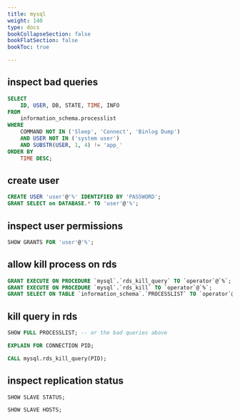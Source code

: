 ```yaml
---
title: mysql
weight: 140
type: docs
bookCollapseSection: false
bookFlatSection: false
bookToc: true

---
```


## inspect bad queries

```sql
SELECT
    ID, USER, DB, STATE, TIME, INFO
FROM
    information_schema.processlist
WHERE
    COMMAND NOT IN ('Sleep', 'Connect', 'Binlog Dump')
    AND USER NOT IN ('system user')
    AND SUBSTR(USER, 1, 4) != 'app_'
ORDER BY
    TIME DESC;
```

## create user
```sql
CREATE USER 'user'@'%' IDENTIFIED BY 'PASSWORD';
GRANT SELECT on DATABASE.* TO 'user'@'%';
```

## inspect user permissions
```sql
SHOW GRANTS FOR 'user'@'%';
```

## allow kill process on rds
```sql
GRANT EXECUTE ON PROCEDURE `mysql`.`rds_kill_query` TO `operator`@`%`;
GRANT EXECUTE ON PROCEDURE `mysql`.`rds_kill` TO `operator`@`%`;
GRANT SELECT ON TABLE `information_schema`.`PROCESSLIST` TO `operator`@`%`;
```

## kill query in rds

```sql
SHOW FULL PROCESSLIST; -- or the bad queries above

EXPLAIN FOR CONNECTION PID;

CALL mysql.rds_kill_query(PID);
```


## inspect replication status

```sql
SHOW SLAVE STATUS;

SHOW SLAVE HOSTS;
```
